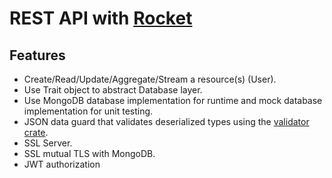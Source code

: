 # REST API with [Rocket](https://rocket.rs/)

## Features
* Create/Read/Update/Aggregate/Stream a resource(s) (User).
* Use Trait object to abstract Database layer.
* Use MongoDB database implementation for runtime and mock database implementation for unit testing.
* JSON data guard that validates deserialized types using the [validator crate](https://docs.rs/validator/latest/validator/index.html).
* SSL Server.
* SSL mutual TLS with MongoDB.
* JWT authorization
